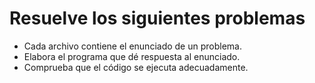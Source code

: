 # Resuelve los siguientes problemas

- Cada archivo contiene el enunciado de un problema.
- Elabora el programa que dé respuesta al enunciado.
- Comprueba que el código se ejecuta adecuadamente.
